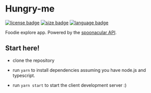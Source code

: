 # Hungry-me

[<img src="https://img.shields.io/github/license/hailelagi/hungry-me" alt="license badge"/>](License)
[<img src="https://img.shields.io/github/repo-size/hailelagi/hungry-me" alt="size badge"/>](Size)
[<img src="https://img.shields.io/github/languages/top/hailelagi/hungry-me" alt="language badge"/>](Language)

Foodie explore app. Powered by the [spoonacular API](https://spoonacular.com/food-api).

## Start here!
- clone the repository

- run `yarn` to install dependencies assuming you have node.js and typescript.

- run `yarn start` to start the client development server :)

